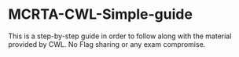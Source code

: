 # MCRTA-CWL-Simple-guide
This is a step-by-step guide in order to follow along with the material provided by CWL. No Flag sharing or any exam compromise.

